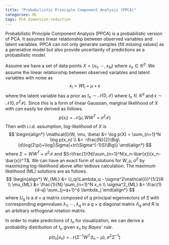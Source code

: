 ```yaml
---
title: "Probabilistic Principle Component Analysis (PPCA)"
categories: ML
tags: PCA dimension-reduction
---
```

Probabilistic Principle Component Analysis (PPCA) is a probabilistic version of PCA. It assumes linear relationship between observed variables and latent variables. PPCA can not only generate samples (fill missing values) as a generative model but also provide uncertainty of predictions as a probabilistic model.

Assume we have a set of data points $X=\{x_1, \cdots, x_N\}$ where $x_n \in \mathbb{R}^d$. We assume the linear relationship between observed variables and latent variables with noise as
$$
x_i = Wt_i + \mu + \epsilon
$$
where the latent variable has a prior as $t_n \sim \mathcal{N}(0, \mathcal{I})$ where $t_n \in \mathbb{R}^q$ and $\epsilon \sim \mathcal{N}(0, \sigma^2\mathcal{I})$. Since this is a form of linear Gaussian, marginal likelihood of $X$ with can easily be derived as follows.
$$
p(x_i) = \mathcal{N}(\mu, WW^T+\sigma^2\mathcal{I})
$$
Then with i.i.d. assumption, log-likelihood of $X$ is
$$
\begin{align*}
\mathcal{l}(W, \mu, \beta) &= \log p(X) = \sum_{n=1}^N \log p(x_n) \\
&= -\frac{N}{2}\Big\{d\log(2\pi)+\log|\Sigma|+tr(\Sigma^{-1}S)\Big\}
\end{align*}
$$
where $\Sigma = WW^T + \sigma^2\mathcal{I}$ and $S=\frac{1}{N}\sum_{n=1}^N(x_n-\bar{x})(x_n-\bar{x})^T$. We can have an exact form of solutions for $W, \mu, \sigma^2$ by maximizing log-likelihood above after tedious calculation. The maximum likelihood (ML) solutions are as follows.
$$
\begin{align*}
W_{ML} &= U_q(\Lambda_q - \sigma^2\mathcal{I})^{1/2}R \\
\mu_{ML} &= \frac{1}{N} \sum_{n=1}^N x_n \\
\sigma^2_{ML} &= \frac{1}{d-q} \sum_{j=q+1}^d \lambda_j
\end{align*}
$$
where $U_q$ is a $d \times q$ matrix composed of $q$ principal eigenvectors of $S$ with corresponding eigenvalues $\lambda_1, \cdots, \lambda_q$ in a $q \times q$ diagonal matrix $\Lambda_q$ and $R$ is an arbitrary orthogonal rotation matrix.

In order to make predictions of $t_n$ for visualization, we can derive a probability distribution of $t_n$ given $x_n$ by *Bayes' rule*.
$$
p(t_n|x_n) = \mathcal{N}(\Sigma^{-1}W^T(t_n-\mu), \sigma^2\Sigma^{-1})
$$
